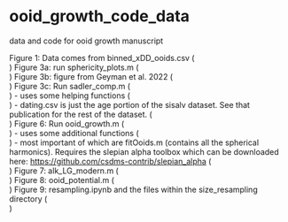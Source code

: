 # ooid_growth_code_data
data and code for ooid growth manuscript


Figure 1: Data comes from binned_xDD_ooids.csv  ( <br> )
Figure 3a: run sphericity_plots.m  ( <br> )
Figure 3b: figure from Geyman et al. 2022 ( <br> )
Figure 3c: Run sadler_comp.m ( <br> )
            - uses some helping functions ( <br> )
            - dating.csv is just the age portion of the sisalv dataset. See that publication for the rest of the dataset. ( <br> )
Figure 6: Run ooid_growth.m ( <br> )
            - uses some additional functions ( <br> )
            -  most important of which are fitOoids.m (contains all the spherical harmonics). Requires the slepian alpha toolbox which can be downloaded here: https://github.com/csdms-contrib/slepian_alpha ( <br> )
Figure 7: alk_LG_modern.m ( <br> )
Figure 8: ooid_potential.m ( <br> )
Figure 9: resampling.ipynb and the files within the size_resampling directory ( <br> )
